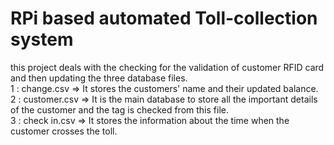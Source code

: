 # RPi based automated Toll-collection system

this project deals with the checking for the validation of customer RFID card and then updating the three database files.                     
1 : change.csv => It stores the customers' name and their updated balance.          
2 : customer.csv => It is the main database to store all the important details of the customer and the tag is checked from this file.    
3 : check in.csv => It stores the information about the time when the customer crosses the toll.
